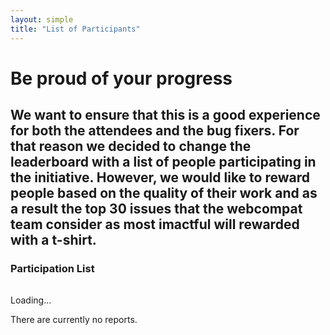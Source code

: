 ```yaml
---
layout: simple
title: "List of Participants"
---
```


# Be proud of your progress

<h2>We want to ensure that this is a good experience for both the attendees and the bug fixers. For that reason we decided to change the leaderboard with a list of people participating in the initiative. However, we would like to reward people based on the quality of their work and as a result <strong>the top 30 issues that the webcompat team consider as most imactful will rewarded with a t-shirt</strong>.</h2>

<div class="content-box">
  <h3 class="content-title content-title--uppercase">
    <span class="title-frame"></span>
    Participation List
    <span class="title-frame title-frame--rotate-180"></span>
  </h3>

  <table id="leaderboard" class="hidden">
    <tbody>
    </tbody>
  </table>

  <p id="loading">Loading...</p>
  <p id="no-results" class="hidden">There are currently no reports.</p>
</div>

<script src="{{ site.baseurl }}/js/leaderboard.js"></script>
